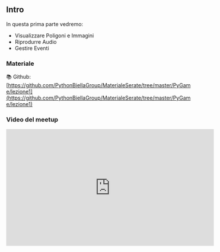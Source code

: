 ## Intro

In questa prima parte vedremo:

* Visualizzare Poligoni e Immagini
* Riprodurre Audio
* Gestire Eventi

### Materiale

📚 Github:
[https://github.com/PythonBiellaGroup/MaterialeSerate/tree/master/PyGame/lezione1](https://github.com/PythonBiellaGroup/MaterialeSerate/tree/master/PyGame/lezione1)

### Video del meetup

<iframe width="560" height="315" src="https://www.youtube.com/embed/rdT_Z23YRAY?si=m5yeemk3kI3q84LQ" title="YouTube video player" frameborder="0" allow="accelerometer; autoplay; clipboard-write; encrypted-media; gyroscope; picture-in-picture; web-share" allowfullscreen></iframe>